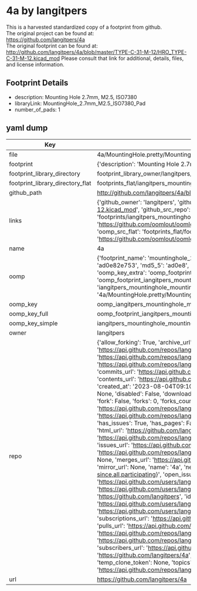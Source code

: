 # 4a by Iangitpers  
This is a harvested standardized copy of a footprint from github.  
The original project can be found at:  
https://github.com/Iangitpers/4a  
The original footprint can be found at:
http://github.com/Iangitpers/4a/blob/master/TYPE-C-31-M-12/HRO_TYPE-C-31-M-12.kicad_mod
Please consult that link for additional, details, files, and license information.  
## Footprint Details
* description: Mounting Hole 2.7mm, M2.5, ISO7380  
* libraryLink: MountingHole_2.7mm_M2.5_ISO7380_Pad  
* number_of_pads: 1  
## yaml dump  
| Key | Value |  
| --- | --- |  
| file | 4a/MountingHole.pretty/MountingHole_2.7mm_M2.5_ISO7380_Pad.kicad_mod |  
| footprint | {'description': 'Mounting Hole 2.7mm, M2.5, ISO7380', 'libraryLink': 'MountingHole_2.7mm_M2.5_ISO7380_Pad', 'number_of_pads': 1} |  
| footprint_library_directory | footprint_library_owner/Iangitpers_4a |  
| footprint_library_directory_flat | footprints_flat/iangitpers_mountinghole_mountinghole_2_7mm_m2_5_iso7380_pad/working |  
| github_path | http://github.com/Iangitpers/4a/blob/master/MountingHole.pretty/MountingHole_2.7mm_M2.5_ISO7380_Pad.kicad_mod |  
| links | {'github_owner': 'Iangitpers', 'github_repo_name': '4a', 'github_src': 'http://github.com/Iangitpers/4a/blob/master/TYPE-C-31-M-12/HRO_TYPE-C-31-M-12.kicad_mod', 'github_src_repo': 'https://github.com/Iangitpers/4a', 'oomp_bot': 'footprints/iangitpers_mountinghole_mountinghole_2_7mm_m2_5_iso7380_pad/working', 'oomp_bot_github': 'https://github.com/oomlout/oomlout_oomp_footprint_bot/tree/main/footprints/iangitpers_mountinghole_mountinghole_2_7mm_m2_5_iso7380_pad/working', 'oomp_src_flat': 'footprints_flat/footprints_flat/iangitpers_mountinghole_mountinghole_2_7mm_m2_5_iso7380_pad/working', 'oomp_src_flat_github': 'https://github.com/oomlout/oomlout_oomp_footprint_src/tree/main/footprints_flat/iangitpers_mountinghole_mountinghole_2_7mm_m2_5_iso7380_pad/working'} |  
| name | 4a |  
| oomp | {'footprint_name': 'mountinghole_2_7mm_m2_5_iso7380_pad', 'library_name': 'mountinghole', 'md5': 'ad0e82e753228849a391cf7cd087b87e', 'md5_10': 'ad0e82e753', 'md5_5': 'ad0e8', 'md5_6': 'ad0e82', 'oomp_key': 'oomp_iangitpers_mountinghole_mountinghole_2_7mm_m2_5_iso7380_pad', 'oomp_key_extra': 'oomp_footprint_iangitpers_mountinghole_mountinghole_2_7mm_m2_5_iso7380_pad', 'oomp_key_full': 'oomp_footprint_iangitpers_mountinghole_mountinghole_2_7mm_m2_5_iso7380_pad_ad0e82', 'oomp_key_simple': 'iangitpers_mountinghole_mountinghole_2_7mm_m2_5_iso7380_pad', 'original_filename': '4a/MountingHole.pretty/MountingHole_2.7mm_M2.5_ISO7380_Pad.kicad_mod', 'owner_name': 'iangitpers'} |  
| oomp_key | oomp_iangitpers_mountinghole_mountinghole_2_7mm_m2_5_iso7380_pad |  
| oomp_key_full | oomp_footprint_iangitpers_mountinghole_mountinghole_2_7mm_m2_5_iso7380_pad |  
| oomp_key_simple | iangitpers_mountinghole_mountinghole_2_7mm_m2_5_iso7380_pad |  
| owner | Iangitpers |  
| repo | {'allow_forking': True, 'archive_url': 'https://api.github.com/repos/Iangitpers/4a/{archive_format}{/ref}', 'archived': False, 'assignees_url': 'https://api.github.com/repos/Iangitpers/4a/assignees{/user}', 'blobs_url': 'https://api.github.com/repos/Iangitpers/4a/git/blobs{/sha}', 'branches_url': 'https://api.github.com/repos/Iangitpers/4a/branches{/branch}', 'clone_url': 'https://github.com/Iangitpers/4a.git', 'collaborators_url': 'https://api.github.com/repos/Iangitpers/4a/collaborators{/collaborator}', 'comments_url': 'https://api.github.com/repos/Iangitpers/4a/comments{/number}', 'commits_url': 'https://api.github.com/repos/Iangitpers/4a/commits{/sha}', 'compare_url': 'https://api.github.com/repos/Iangitpers/4a/compare/{base}...{head}', 'contents_url': 'https://api.github.com/repos/Iangitpers/4a/contents/{+path}', 'contributors_url': 'https://api.github.com/repos/Iangitpers/4a/contributors', 'created_at': '2023-08-04T09:10:08Z', 'default_branch': 'main', 'deployments_url': 'https://api.github.com/repos/Iangitpers/4a/deployments', 'description': None, 'disabled': False, 'downloads_url': 'https://api.github.com/repos/Iangitpers/4a/downloads', 'events_url': 'https://api.github.com/repos/Iangitpers/4a/events', 'fork': False, 'forks': 0, 'forks_count': 0, 'forks_url': 'https://api.github.com/repos/Iangitpers/4a/forks', 'full_name': 'Iangitpers/4a', 'git_commits_url': 'https://api.github.com/repos/Iangitpers/4a/git/commits{/sha}', 'git_refs_url': 'https://api.github.com/repos/Iangitpers/4a/git/refs{/sha}', 'git_tags_url': 'https://api.github.com/repos/Iangitpers/4a/git/tags{/sha}', 'git_url': 'git://github.com/Iangitpers/4a.git', 'has_discussions': False, 'has_downloads': True, 'has_issues': True, 'has_pages': False, 'has_projects': True, 'has_wiki': True, 'homepage': None, 'hooks_url': 'https://api.github.com/repos/Iangitpers/4a/hooks', 'html_url': 'https://github.com/Iangitpers/4a', 'id': 674571741, 'is_template': False, 'issue_comment_url': 'https://api.github.com/repos/Iangitpers/4a/issues/comments{/number}', 'issue_events_url': 'https://api.github.com/repos/Iangitpers/4a/issues/events{/number}', 'issues_url': 'https://api.github.com/repos/Iangitpers/4a/issues{/number}', 'keys_url': 'https://api.github.com/repos/Iangitpers/4a/keys{/key_id}', 'labels_url': 'https://api.github.com/repos/Iangitpers/4a/labels{/name}', 'language': None, 'languages_url': 'https://api.github.com/repos/Iangitpers/4a/languages', 'license': None, 'merges_url': 'https://api.github.com/repos/Iangitpers/4a/merges', 'milestones_url': 'https://api.github.com/repos/Iangitpers/4a/milestones{/number}', 'mirror_url': None, 'name': '4a', 'network_count': 0, 'node_id': 'R_kgDOKDUl3Q', 'notifications_url': 'https://api.github.com/repos/Iangitpers/4a/notifications{?since,all,participating}', 'open_issues': 0, 'open_issues_count': 0, 'owner': {'avatar_url': 'https://avatars.githubusercontent.com/u/86525811?v=4', 'events_url': 'https://api.github.com/users/Iangitpers/events{/privacy}', 'followers_url': 'https://api.github.com/users/Iangitpers/followers', 'following_url': 'https://api.github.com/users/Iangitpers/following{/other_user}', 'gists_url': 'https://api.github.com/users/Iangitpers/gists{/gist_id}', 'gravatar_id': '', 'html_url': 'https://github.com/Iangitpers', 'id': 86525811, 'login': 'Iangitpers', 'node_id': 'MDQ6VXNlcjg2NTI1ODEx', 'organizations_url': 'https://api.github.com/users/Iangitpers/orgs', 'received_events_url': 'https://api.github.com/users/Iangitpers/received_events', 'repos_url': 'https://api.github.com/users/Iangitpers/repos', 'site_admin': False, 'starred_url': 'https://api.github.com/users/Iangitpers/starred{/owner}{/repo}', 'subscriptions_url': 'https://api.github.com/users/Iangitpers/subscriptions', 'type': 'User', 'url': 'https://api.github.com/users/Iangitpers'}, 'private': False, 'pulls_url': 'https://api.github.com/repos/Iangitpers/4a/pulls{/number}', 'pushed_at': '2023-08-04T09:17:59Z', 'releases_url': 'https://api.github.com/repos/Iangitpers/4a/releases{/id}', 'size': 1450, 'ssh_url': 'git@github.com:Iangitpers/4a.git', 'stargazers_count': 0, 'stargazers_url': 'https://api.github.com/repos/Iangitpers/4a/stargazers', 'statuses_url': 'https://api.github.com/repos/Iangitpers/4a/statuses/{sha}', 'subscribers_count': 1, 'subscribers_url': 'https://api.github.com/repos/Iangitpers/4a/subscribers', 'subscription_url': 'https://api.github.com/repos/Iangitpers/4a/subscription', 'svn_url': 'https://github.com/Iangitpers/4a', 'tags_url': 'https://api.github.com/repos/Iangitpers/4a/tags', 'teams_url': 'https://api.github.com/repos/Iangitpers/4a/teams', 'temp_clone_token': None, 'topics': [], 'trees_url': 'https://api.github.com/repos/Iangitpers/4a/git/trees{/sha}', 'updated_at': '2023-08-04T09:10:08Z', 'url': 'https://api.github.com/repos/Iangitpers/4a', 'visibility': 'public', 'watchers': 0, 'watchers_count': 0, 'web_commit_signoff_required': False} |  
| url | https://github.com/Iangitpers/4a |  


